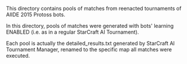 This directory contains pools of matches from reenacted tournaments of AIIDE 2015 Protoss bots.

In this directory, pools of matches were generated with bots' learning ENABLED (i.e. as in a regular StarCraft AI Tournament).

Each pool is actually the detailed_results.txt generated by StarCraft AI Tournament Manager, renamed to the specific map all matches were executed.

